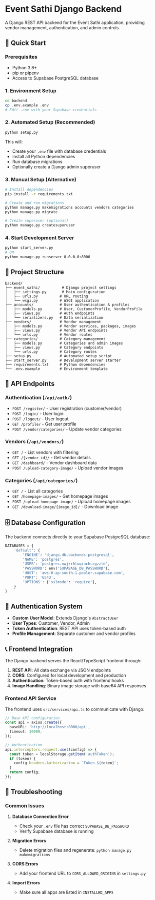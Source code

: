 # Event Sathi Django Backend

A Django REST API backend for the Event Sathi application, providing vendor management, authentication, and admin controls.

## 🚀 Quick Start

### Prerequisites
- Python 3.8+
- pip or pipenv
- Access to Supabase PostgreSQL database

### 1. Environment Setup

```bash
cd backend
cp .env.example .env
# Edit .env with your Supabase credentials
```

### 2. Automated Setup (Recommended)

```bash
python setup.py
```

This will:
- Create your `.env` file with database credentials
- Install all Python dependencies
- Run database migrations
- Optionally create a Django admin superuser

### 3. Manual Setup (Alternative)

```bash
# Install dependencies
pip install -r requirements.txt

# Create and run migrations
python manage.py makemigrations accounts vendors categories
python manage.py migrate

# Create superuser (optional)
python manage.py createsuperuser
```

### 4. Start Development Server

```bash
python start_server.py
# OR
python manage.py runserver 0.0.0.0:8000
```

## 📁 Project Structure

```
backend/
├── event_sathi/          # Django project settings
│   ├── settings.py       # Main configuration
│   ├── urls.py          # URL routing
│   └── wsgi.py          # WSGI application
├── accounts/            # User authentication & profiles
│   ├── models.py        # User, CustomerProfile, VendorProfile
│   ├── views.py         # Auth endpoints
│   └── serializers.py   # Data serialization
├── vendors/             # Vendor management
│   ├── models.py        # Vendor services, packages, images
│   ├── views.py         # Vendor API endpoints
│   └── urls.py          # Vendor routes
├── categories/          # Category management
│   ├── models.py        # Categories and admin images
│   ├── views.py         # Category endpoints
│   └── urls.py          # Category routes
├── setup.py             # Automated setup script
├── start_server.py      # Development server starter
├── requirements.txt     # Python dependencies
└── .env.example         # Environment template
```

## 🔌 API Endpoints

### Authentication (`/api/auth/`)
- `POST /register/` - User registration (customer/vendor)
- `POST /login/` - User login
- `POST /logout/` - User logout
- `GET /profile/` - Get user profile
- `POST /vendor/categories/` - Update vendor categories

### Vendors (`/api/vendors/`)
- `GET /` - List vendors with filtering
- `GET /{vendor_id}/` - Get vendor details
- `GET /dashboard/` - Vendor dashboard data
- `POST /upload-category-image/` - Upload vendor images

### Categories (`/api/categories/`)
- `GET /` - List all categories
- `GET /homepage-images/` - Get homepage images
- `POST /upload-homepage-image/` - Upload homepage images
- `GET /download-image/{image_id}/` - Download image

## 🗄️ Database Configuration

The backend connects directly to your Supabase PostgreSQL database:

```python
DATABASES = {
    'default': {
        'ENGINE': 'django.db.backends.postgresql',
        'NAME': 'postgres',
        'USER': 'postgres.mwjrrhluqiuchczgzzld',
        'PASSWORD': env('SUPABASE_DB_PASSWORD'),
        'HOST': 'aws-0-ap-south-1.pooler.supabase.com',
        'PORT': '6543',
        'OPTIONS': {'sslmode': 'require'},
    }
}
```

## 🔐 Authentication System

- **Custom User Model**: Extends Django's `AbstractUser`
- **User Types**: Customer, Vendor, Admin
- **Token Authentication**: REST API uses token-based auth
- **Profile Management**: Separate customer and vendor profiles

## 📞 Frontend Integration

The Django backend serves the React/TypeScript frontend through:

1. **REST API**: All data exchange via JSON endpoints
2. **CORS**: Configured for local development and production
3. **Authentication**: Token-based auth with frontend hooks
4. **Image Handling**: Binary image storage with base64 API responses

### Frontend API Service

The frontend uses `src/services/api.ts` to communicate with Django:

```typescript
// Base API configuration
const api = axios.create({
  baseURL: 'http://localhost:8000/api',
  timeout: 10000,
});

// Authentication
api.interceptors.request.use((config) => {
  const token = localStorage.getItem('authToken');
  if (token) {
    config.headers.Authorization = `Token ${token}`;
  }
  return config;
});
```

## 🔧 Troubleshooting

### Common Issues

1. **Database Connection Error**
   - Check your `.env` file has correct `SUPABASE_DB_PASSWORD`
   - Verify Supabase database is running

2. **Migration Errors**
   - Delete migration files and regenerate: `python manage.py makemigrations`

3. **CORS Errors**
   - Add your frontend URL to `CORS_ALLOWED_ORIGINS` in `settings.py`

4. **Import Errors**
   - Make sure all apps are listed in `INSTALLED_APPS`